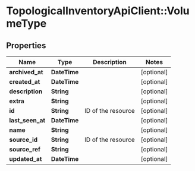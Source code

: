 # TopologicalInventoryApiClient::VolumeType

## Properties
Name | Type | Description | Notes
------------ | ------------- | ------------- | -------------
**archived_at** | **DateTime** |  | [optional] 
**created_at** | **DateTime** |  | [optional] 
**description** | **String** |  | [optional] 
**extra** | **String** |  | [optional] 
**id** | **String** | ID of the resource | [optional] 
**last_seen_at** | **DateTime** |  | [optional] 
**name** | **String** |  | [optional] 
**source_id** | **String** | ID of the resource | [optional] 
**source_ref** | **String** |  | [optional] 
**updated_at** | **DateTime** |  | [optional] 


